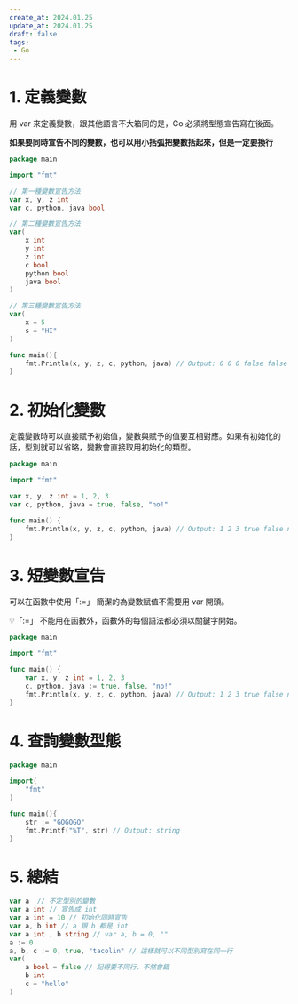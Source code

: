 ```yaml
---
create_at: 2024.01.25 
update_at: 2024.01.25
draft: false
tags: 
 - Go
---
```

# 1. 定義變數

用 var 來定義變數，跟其他語言不大箱同的是，Go 必須將型態宣告寫在後面。

**如果要同時宣告不同的變數，也可以用小括弧把變數括起來，但是一定要換行**

```go
package main

import "fmt"

// 第一種變數宣告方法
var x, y, z int
var c, python, java bool

// 第二種變數宣告方法
var(
	x int
	y int
	z int
	c bool
	python bool
	java bool
)

// 第三種變數宣告方法
var(
	x = 5
	s = "HI"
)

func main(){
	fmt.Println(x, y, z, c, python, java) // Output: 0 0 0 false false false
}
```

# 2. 初始化變數

定義變數時可以直接賦予初始值，變數與賦予的值要互相對應。如果有初始化的話，型別就可以省略，變數會直接取用初始化的類型。

```go
package main

import "fmt"

var x, y, z int = 1, 2, 3
var c, python, java = true, false, "no!"

func main() {
    fmt.Println(x, y, z, c, python, java) // Output: 1 2 3 true false no!
}
```

# 3. 短變數宣告

可以在函數中使用「:=」 簡潔的為變數賦值不需要用 var 開頭。

💡「:=」 不能用在函數外，函數外的每個語法都必須以關鍵字開始。

```go
package main

import "fmt"

func main() {
    var x, y, z int = 1, 2, 3
    c, python, java := true, false, "no!"
    fmt.Println(x, y, z, c, python, java) // Output: 1 2 3 true false no!
}
```

# 4. 查詢變數型態

```go
package main

import(
	"fmt"
)

func main(){
	str := "GOGOGO"
	fmt.Printf("%T", str) // Output: string
}
```

# 5. 總結

```go
var a  // 不定型別的變數
var a int // 宣告成 int
var a int = 10 // 初始化同時宣告
var a, b int // a 跟 b 都是 int
var a int , b string // var a, b = 0, ""
a := 0
a, b, c := 0, true, "tacolin" // 這樣就可以不同型別寫在同一行
var(
    a bool = false // 記得要不同行，不然會錯
    b int
    c = "hello"
)
```